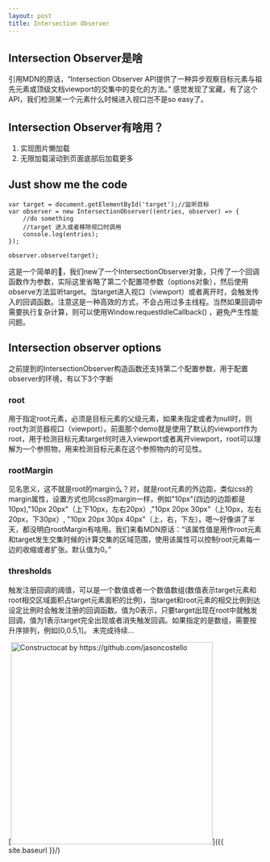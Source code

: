 ```yaml
---
layout: post
title: Intersection Observer
---
```


## Intersection Observer是啥
引用MDN的原话，“Intersection Observer API提供了一种异步观察目标元素与祖先元素或顶级文档viewport的交集中的变化的方法。” 感觉发现了宝藏，有了这个API，我们检测某一个元素什么时候进入视口岂不是so easy了。

## Intersection Observer有啥用？
1. 实现图片懒加载
2. 无限加载滚动到页面底部后加载更多

## Just show me the code

```
var target = document.getElementById('target');//监听目标
var observer = new IntersectionObserver((entries, observer) => {
    //do something
    //target 进入或者移除视口时调用
    console.log(entries);
});

observer.observe(target);
```
这是一个简单的🌰，我们new了一个IntersectionObserver对象，只传了一个回调函数作为参数，实际这里省略了第二个配置项参数（options对象），然后使用observe方法监听target。当target进入视口（viewport）或者离开时，会触发传入的回调函数。注意这是一种高效的方式，不会占用过多主线程。当然如果回调中需要执行复杂计算，则可以使用Window.requestIdleCallback() ，避免产生性能问题。

## Intersection observer options
之前提到的IntersectionObserver构造函数还支持第二个配置参数，用于配置observer的环境，有以下3个字断
### root
用于指定root元素，必须是目标元素的父级元素，如果未指定或者为null时，则root为浏览器视口（viewport）。前面那个demo就是使用了默认的viewport作为root，用于检测目标元素target何时进入viewport或者离开viewport，root可以理解为一个参照物，用来检测目标元素在这个参照物内的可见性。

### rootMargin
见名思义，这不就是root的margin么？对，就是root元素的外边距，类似css的margin属性，设置方式也同css的margin一样，例如"10px"(四边的边距都是10px),"10px 20px"（上下10px，左右20px）,"10px 20px 30px"（上10px，左右20px，下30px）, "10px 20px 30px 40px"（上，右，下左）。嗯～好像讲了半天，都没明白rootMargin有啥用。我们来看MDN原话：“该属性值是用作root元素和target发生交集时候的计算交集的区域范围，使用该属性可以控制root元素每一边的收缩或者扩张。默认值为0。”

### thresholds
触发注册回调的阈值，可以是一个数值或者一个数值数组(数值表示target元素和root相交区域面积占target元素面积的比例)，当target和root元素的相交比例到达设定比例时会触发注册的回调函数。值为0表示，只要target出现在root中就触发回调，值为1表示target完全出现或者消失触发回调。如果指定的是数组，需要按升序排列，例如[0,0.5,1]。
未完成待续...

[<img src="{{ site.baseurl }}/images/404.jpg" alt="Constructocat by https://github.com/jasoncostello" style="width: 400px;"/>]({{ site.baseurl }}/)
